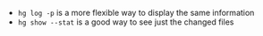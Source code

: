 - `hg log -p` is a more flexible way to display the same information
- `hg show --stat` is a good way to see just the changed files

